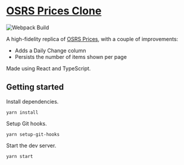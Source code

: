 # [OSRS Prices Clone](https://osrs-prices-clone.netlify.app/)

![Webpack Build](https://github.com/ianzh4ng/osrs-prices/actions/workflows/webpack-build.yml/badge.svg)

A high-fidelity replica of [OSRS Prices](https://prices.runescape.wiki/osrs/), with a couple of improvements:

- Adds a Daily Change column
- Persists the number of items shown per page

Made using React and TypeScript.

## Getting started

Install dependencies.

```
yarn install
```

Setup Git hooks.

```
yarn setup-git-hooks
```

Start the dev server.

```
yarn start
```
